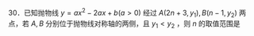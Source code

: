 30．已知抛物线 $y = a x ^ { 2 } - 2 a x + b ( a > 0 )$ 经过 $A \left( 2 n + 3 , y _ { 1 } \right) , B \left( n - 1 , y _ { 2 } \right)$ 两点，若 $A , B$ 分别位于抛物线对称轴的两侧，且 $y _ { 1 } < y _ { 2 }$ ，则 $n$ 的取值范围是
